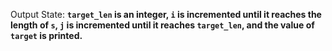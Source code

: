 Output State: **`target_len` is an integer, `i` is incremented until it reaches the length of `s`, `j` is incremented until it reaches `target_len`, and the value of `target` is printed.**